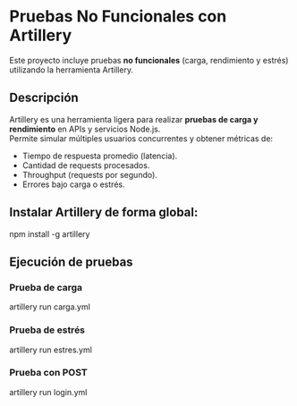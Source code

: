 # Pruebas No Funcionales con Artillery

Este proyecto incluye pruebas **no funcionales** (carga, rendimiento y estrés) utilizando la herramienta Artillery.

##  Descripción
Artillery es una herramienta ligera para realizar **pruebas de carga y rendimiento** en APIs y servicios Node.js.  
Permite simular múltiples usuarios concurrentes y obtener métricas de:
- Tiempo de respuesta promedio (latencia).
- Cantidad de requests procesados.
- Throughput (requests por segundo).
- Errores bajo carga o estrés.

## Instalar Artillery de forma global:

npm install -g artillery

## Ejecución de pruebas
### Prueba de carga

artillery run carga.yml

### Prueba de estrés

artillery run estres.yml

### Prueba con POST
artillery run login.yml

